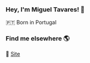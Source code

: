 ### Hey, I'm Miguel Tavares! 👋
🇵🇹 Born in Portugal <br>

### Find me elsewhere 🌎

🚀 [Site](https://mtavares.dev) <br>

